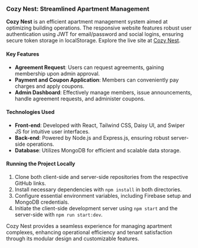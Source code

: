 ### Cozy Nest: Streamlined Apartment Management

**Cozy Nest** is an efficient apartment management system aimed at optimizing building operations. The responsive website features robust user authentication using JWT for email/password and social logins, ensuring secure token storage in localStorage. Explore the live site at [Cozy Nest](https://cozynest-cbb8e.web.app).

#### Key Features

- **Agreement Request**: Users can request agreements, gaining membership upon admin approval.
- **Payment and Coupon Application**: Members can conveniently pay charges and apply coupons.
- **Admin Dashboard**: Effectively manage members, issue announcements, handle agreement requests, and administer coupons.

#### Technologies Used

- **Front-end**: Developed with React, Tailwind CSS, Daisy UI, and Swiper JS for intuitive user interfaces.
- **Back-end**: Powered by Node.js and Express.js, ensuring robust server-side operations.
- **Database**: Utilizes MongoDB for efficient and scalable data storage.

#### Running the Project Locally

1. Clone both client-side and server-side repositories from the respective GitHub links.
2. Install necessary dependencies with `npm install` in both directories.
3. Configure essential environment variables, including Firebase setup and MongoDB credentials.
4. Initiate the client-side development server using `npm start` and the server-side with `npm run start:dev`.

Cozy Nest provides a seamless experience for managing apartment complexes, enhancing operational efficiency and tenant satisfaction through its modular design and customizable features.
